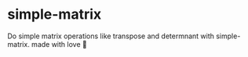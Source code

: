 # simple-matrix

Do simple matrix operations like transpose and determnant with simple-matrix.
made with love 🥰
